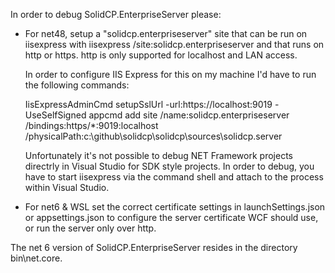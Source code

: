 In order to debug SolidCP.EnterpriseServer please:

- For net48, setup a "solidcp.enterpriseserver" site that can be run on iisexpress with iisexpress /site:solidcp.enterpriseserver 
  and that runs on http or https. http is only supported for localhost and LAN access.

  In order to configure IIS Express for this on my machine I'd have to run the following commands:
  
  IisExpressAdminCmd setupSslUrl -url:https://localhost:9019 -UseSelfSigned
  appcmd add site /name:solidcp.enterpriseserver /bindings:https/*:9019:localhost /physicalPath:c:\github\solidcp\solidcp\sources\solidcp.server


  Unfortunately it's not possible to debug NET Framework projects directrly in Visual Studio for SDK style projects. In order to debug, you have to start iisexpress via the command shell and attach to the process within Visual Studio.

- For net6 & WSL set the correct certificate settings in launchSettings.json or appsettings.json to configure the
   server certificate WCF should use, or run the server only over http.

The net 6 version of SolidCP.EnterpriseServer resides in the directory bin\net.core.
